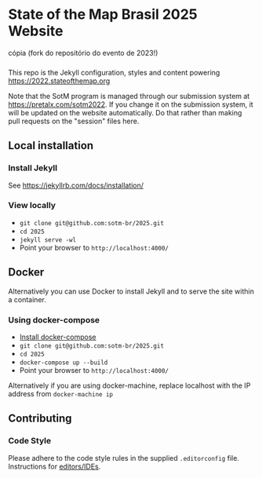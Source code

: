 # State of the Map Brasil 2025 Website

  cópia (fork do repositório do evento de 2023!)

###

This repo is the Jekyll configuration, styles and content powering https://2022.stateofthemap.org

Note that the SotM program is managed through our submission system at https://pretalx.com/sotm2022. If you change it on the submission system, it will be updated on the website automatically. Do that rather than making pull requests on the "session" files here.

## Local installation

### Install Jekyll

See https://jekyllrb.com/docs/installation/

### View locally

* `git clone git@github.com:sotm-br/2025.git`
* `cd 2025`
* `jekyll serve -wl`
* Point your browser to `http://localhost:4000/`

## Docker

Alternatively you can use Docker to install Jekyll and to serve the site within a container.

### Using docker-compose

* [Install docker-compose](https://docs.docker.com/compose/install/)
* `git clone git@github.com:sotm-br/2025.git`
* `cd 2025`
* `docker-compose up --build`
* Point your browser to `http://localhost:4000/`

Alternatively if you are using docker-machine, replace localhost with the IP address from `docker-machine ip`

## Contributing

### Code Style

Please adhere to the code style rules in the supplied `.editorconfig` file. Instructions for [editors/IDEs](https://editorconfig.org/#download).
